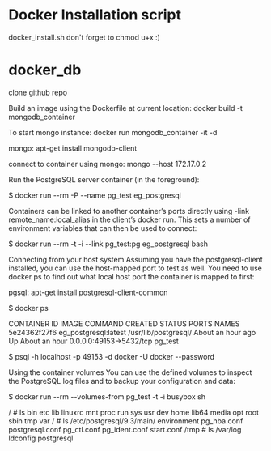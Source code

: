 # Docker Installation script
docker_install.sh
don't forget to chmod u+x :)

# docker_db



clone github repo

Build an image using the Dockerfile at current location:
docker build -t mongodb_container

To start mongo instance:
docker run mongodb_container -it -d

mongo: apt-get install mongodb-client 

connect to container using mongo:
mongo --host 172.17.0.2

Run the PostgreSQL server container (in the foreground):

$ docker run --rm -P --name pg_test eg_postgresql

Containers can be linked to another container’s ports directly using -link remote_name:local_alias in the client’s docker run. This sets a number of environment variables that can then be used to connect:

$ docker run --rm -t -i --link pg_test:pg eg_postgresql bash

Connecting from your host system
Assuming you have the postgresql-client installed, you can use the host-mapped port to test as well. You need to use docker ps to find out what local host port the container is mapped to first:

pgsql: apt-get install postgresql-client-common

$ docker ps

CONTAINER ID        IMAGE                  COMMAND                CREATED             STATUS              PORTS                                      NAMES
5e24362f27f6        eg_postgresql:latest   /usr/lib/postgresql/   About an hour ago   Up About an hour    0.0.0.0:49153->5432/tcp                    pg_test

$ psql -h localhost -p 49153 -d docker -U docker --password

Using the container volumes
You can use the defined volumes to inspect the PostgreSQL log files and to backup your configuration and data:

$ docker run --rm --volumes-from pg_test -t -i busybox sh

/ # ls
bin      etc      lib      linuxrc  mnt      proc     run      sys      usr
dev      home     lib64    media    opt      root     sbin     tmp      var
/ # ls /etc/postgresql/9.3/main/
environment      pg_hba.conf      postgresql.conf
pg_ctl.conf      pg_ident.conf    start.conf
/tmp # ls /var/log
ldconfig    postgresql

